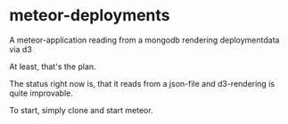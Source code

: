 meteor-deployments
==================

A meteor-application reading from a mongodb rendering deploymentdata via d3

At least, that's the plan.

The status right now is, that it reads from a json-file and d3-rendering is quite improvable.

To start, simply clone and start meteor.
